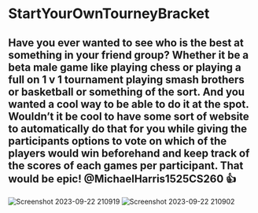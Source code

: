 # StartYourOwnTourneyBracket
## Have you ever wanted to see who is the best at something in your friend group? Whether it be a beta male game like playing chess or playing a full on 1 v 1 tournament playing smash brothers or basketball or something of the sort. And you wanted a cool way to be able to do it at the spot. Wouldn’t it be cool to have some sort of **website** to automatically do that for you while giving the participants options to **vote** on which of the players would win beforehand and **keep track** of the scores of each games per participant. That would be epic! @MichaelHarris1525CS260 :+1:
![Screenshot 2023-09-22 210919](https://github.com/michaelharris1525/StartUpTourneyBracket/assets/144944137/96169fe7-ee27-461b-a7fa-2e38bcd6ed20) 
![Screenshot 2023-09-22 210902](https://github.com/michaelharris1525/StartUpTourneyBracket/assets/144944137/77f2173f-80c8-44c8-8f63-d8d95000271a) 
